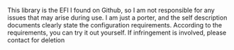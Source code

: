 This library is the EFI I found on Github, so I am not responsible for any issues that may arise during use. I am just a porter, and the self description documents clearly state the configuration requirements. According to the requirements, you can try it out yourself. If infringement is involved, please contact for deletion
